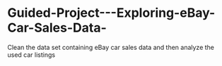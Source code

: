 # Guided-Project---Exploring-eBay-Car-Sales-Data-
Clean the data set containing eBay car sales data and then analyze the used car listings 
